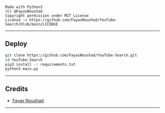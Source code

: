 ```
Made with Python3
(C) @FayasNoushad
Copyright permission under MIT License
License -> https://github.com/FayasNoushad/YouTube-Search/blob/main/LICENSE
```

---

## Deploy

```sh
git clone https://github.com/FayasNoushad/YouTube-Search.git
cd YouTube-Search
pip3 install -r requirements.txt
python3 main.py
```

---

## Credits

- [Fayas Noushad](https://github.com/FayasNoushad)

---
